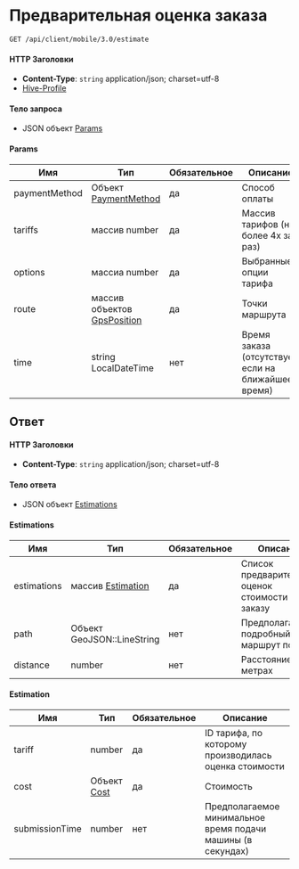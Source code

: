 # Предварительная оценка заказа

`GET /api/client/mobile/3.0/estimate`

#### HTTP Заголовки
* **Content-Type**: `string` application/json; charset=utf-8
* [Hive-Profile](http_headers.md)

#### Тело запроса
* JSON объект [Params](#Params-fields)

<a name="Params-fields"></a>
#### Params

Имя | Тип | Обязательное | Описание
--- | --- | --- | ---
paymentMethod | Объект [PaymentMethod](objects.md#PaymentMethod-fields) | да | Способ оплаты
tariffs | массив number | да | Массив тарифов (не более 4х за раз)
options | массиа number | да | Выбранные опции тарифа
route | массив объектов [GpsPosition](objects.md#GpsPosition-fields) | да | Точки маршрута
time | string LocalDateTime | нет | Время заказа (отсутствует, если на ближайшее время)

## Ответ

#### HTTP Заголовки
* **Content-Type**: `string` application/json; charset=utf-8

#### Тело ответа
* JSON объект [Estimations](#Estimation-fields)

<a name="Estimations-fields"></a>
#### Estimations
Имя | Тип | Обязательное | Описание
--- | --- | --- | ---
estimations | массив [Estimation](#Estimation-fields) | да | Список предварительных оценок стоимости по заказу
path | Объект GeoJSON::LineString | нет | Предполагаемый подробный маршрут поездки
distance | number | нет | Расстояние в метрах

<a name="Estimation-fields"></a>
#### Estimation
Имя | Тип | Обязательное | Описание
--- | --- | --- | ---
tariff | number | да | ID тарифа, по которому производилась оценка стоимости
cost | Объект [Cost](objects.md#Cost-item) | да | Стоимость
submissionTime | number | нет | Предполагаемое минимальное время подачи машины (в секундах)


